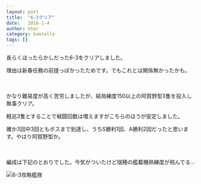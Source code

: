 ```yaml
---
layout: post
title:  "6-3クリア"
date:   2016-1-4
author: kter
category: kancolle
tags: []
---
```


長らくほったらかしだった6-3をクリアしました。

理由は新春任務の前提っぽかったためです。でもこれとは関係無かったかも。


<br /><br />
かなり難易度が高く苦労しましたが、結局練度150以上の阿賀野型3隻を投入し無事クリア。

軽巡3隻とすることで戦闘回数は増えますがこちらのほうが安定しました。

確か3回中3回ともボスまで到達し、うちS勝利1回、A勝利2回だったと思います。やはり阿賀野型か。


<br /><br />
編成は下記のとおりでした。今気がついたけど瑞穂の艦載機熟練度が飛んでる…

![6-3攻略艦隊](http://img.kter.jp/2016/0104/6-3-member.png)
